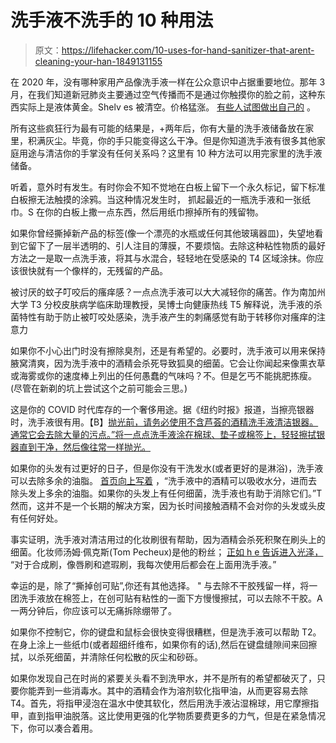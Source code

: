 # 洗手液不洗手的 10 种用法

> 原文：<https://lifehacker.com/10-uses-for-hand-sanitizer-that-arent-cleaning-your-han-1849131155>

在 2020 年，没有哪种家用产品像洗手液一样在公众意识中占据重要地位。那年 3 月，在我们知道新冠肺炎主要通过空气传播而不是通过你触摸你的脸之前，这种东西实际上是液体黄金。Shelv es 被清空。价格猛涨。 [有些人试图做出自己的](https://lifehacker.com/just-because-you-can-make-your-own-hand-sanitizer-doesn-1842089146) 。

所有这些疯狂行为最有可能的结果是，+两年后，你有大量的洗手液储备放在家里，积满灰尘。毕竟，你的手只能变得这么干净。但是你知道洗手液有很多其他家庭用途与清洁你的手掌没有任何关系吗？这里有 10 种方法可以用完家里的洗手液储备。

听着，意外时有发生。有时你会不知不觉地在白板上留下一个永久标记，留下标准白板擦无法触摸的涂鸦。当这种情况发生时， 抓起最近的一瓶洗手液和一张纸巾。S 在你的白板上撒一点东西，然后用纸巾擦掉所有的残留物。

如果你曾经撕掉新产品的标签(像一个漂亮的水瓶或任何其他玻璃器皿)，失望地看到它留下了一层半透明的、引人注目的薄膜，不要烦恼。去除这种粘性物质的最好方法之一是取一点洗手液，将其与水混合，轻轻地在受感染的 T4 区域涂抹。你应该很快就有一个像样的，无残留的产品。

被讨厌的蚊子叮咬后的瘙痒感？一点点洗手液可以大大减轻你的痛苦。作为南加州大学 T3 分校皮肤病学临床助理教授，吴博士向健康热线 T5 解释说，洗手液的杀菌特性有助于防止被叮咬处感染，洗手液产生的刺痛感觉有助于转移你对瘙痒的注意力

如果你不小心出门时没有擦除臭剂，还是有希望的。必要时，洗手液可以用来保持腋窝清爽，因为洗手液中的酒精会杀死导致狐臭的细菌。它会让你闻起来像熏衣草或海雾或你的速度棒上列出的任何愚蠢的气味吗？不。但是乞丐不能挑肥拣瘦。(尽管在新剃的坑上尝试这个之前可能会三思。)

这是你的 COVID 时代库存的一个奢侈用途。据《纽约时报》报道，当擦亮银器时，洗手液很有用。【B】[抛光前，请务必使用不含芦荟的酒精洗手液清洁银器。通常它会去除大量的污点。”将一点点洗手液涂在棉球、垫子或棉签上，轻轻擦拭银器直到干净，然后像往常一样抛光。](https://www.nytimes.com/wirecutter/guides/how-to-clean-and-polish-silver/)

如果你的头发有过更好的日子，但是你没有干洗发水(或者更好的是淋浴)，洗手液可以去除多余的油脂。 [首页向上写着](https://homeupward.com/can-you-wash-your-hair-with-hand-sanitizer/) ，“洗手液中的酒精可以吸收水分，进而去除头发上多余的油脂。如果你的头发上有任何细菌，洗手液也有助于消除它们。”T 然而，这并不是一个长期的解决方案，因为长时间接触酒精不会对你的头发或头皮有任何好处。

事实证明，洗手液对清洁用过的化妆刷很有帮助，因为酒精会杀死积聚在刷头上的细菌。化妆师汤姆·佩克斯(Tom Pecheux)是他的粉丝； [正如 h e 告诉进入光泽，](https://intothegloss.com/2015/04/how-to-clean-makeup-brushes/) “对于合成刷，像唇刷和遮瑕刷，我每次使用后都会在上面用洗手液。”

幸运的是，除了“撕掉创可贴”,你还有其他选择。 " 与去除不干胶残留一样，将一团洗手液放在棉签上，在创可贴有粘性的一面下方慢慢擦拭，可以去除不干胶。A 一两分钟后，你应该可以无痛拆除绷带了。

如果你不控制它，你的键盘和鼠标会很快变得很糟糕，但是洗手液可以帮助 T2。在身上涂上一些纸巾(或者超细纤维布，如果你有的话),然后在键盘缝隙间来回擦拭，以杀死细菌，并清除任何松散的灰尘和砂砾。

如果你发现自己在时尚的紧要关头看不到洗甲水，并不是所有的希望都破灭了，只要你能弄到一些消毒水。其中的酒精会作为溶剂软化指甲油，从而更容易去除 T4。首先，将指甲浸泡在温水中使其软化，然后用洗手液沾湿棉球，用它摩擦指甲，直到指甲油脱落。这比使用更强的化学物质要费更多的力气，但是在紧急情况下，你可以凑合着用。